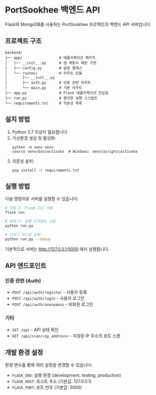 # PortSookhee 백엔드 API

Flask와 MongoDB를 사용하는 PortSookhee 프로젝트의 백엔드 API 서버입니다.

## 프로젝트 구조

```
backend/
├── app/                 # 애플리케이션 패키지
│   ├── __init__.py      # 앱 팩토리 패턴 구현
│   ├── config.py        # 설정 클래스
│   └── routes/          # 라우트 모듈
│       ├── __init__.py
│       ├── auth.py      # 인증 관련 라우트
│       └── main.py      # 기본 라우트
├── app.py               # Flask 애플리케이션 진입점
├── run.py               # 편리한 실행 스크립트
└── requirements.txt     # 의존성 목록
```

## 설치 방법

1. Python 3.7 이상이 필요합니다
2. 가상환경 생성 및 활성화:
   ```
   python -m venv venv
   source venv/bin/activate  # Windows: venv\Scripts\activate
   ```
3. 의존성 설치:
   ```
   pip install -r requirements.txt
   ```

## 실행 방법

다음 명령어로 서버를 실행할 수 있습니다:

```bash
# 방법 1: Flask CLI 사용
flask run

# 방법 2: 실행 스크립트 사용
python run.py

# 디버그 모드로 실행
python run.py --debug
```

기본적으로 서버는 http://127.0.0.1:5000 에서 실행됩니다.

## API 엔드포인트

### 인증 관련 (Auth)

- `POST /api/auth/register` - 사용자 등록
- `POST /api/auth/login` - 사용자 로그인
- `POST /api/auth/anonymous` - 비회원 로그인

### 기타

- `GET /api` - API 상태 확인
- `GET /api/scan/<ip_address>` - 지정된 IP 주소의 포트 스캔

## 개발 환경 설정

환경 변수를 통해 여러 설정을 변경할 수 있습니다:

- `FLASK_ENV`: 실행 환경 (development, testing, production)
- `FLASK_HOST`: 호스트 주소 (기본값: 127.0.0.1)
- `FLASK_PORT`: 포트 번호 (기본값: 5000)
